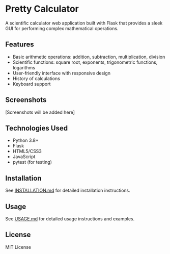 # Pretty Calculator

A scientific calculator web application built with Flask that provides a sleek GUI for performing complex mathematical operations.

## Features

- Basic arithmetic operations: addition, subtraction, multiplication, division
- Scientific functions: square root, exponents, trigonometric functions, logarithms
- User-friendly interface with responsive design
- History of calculations
- Keyboard support

## Screenshots

[Screenshots will be added here]

## Technologies Used

- Python 3.8+
- Flask
- HTML5/CSS3
- JavaScript
- pytest (for testing)

## Installation

See [INSTALLATION.md](INSTALLATION.md) for detailed installation instructions.

## Usage

See [USAGE.md](USAGE.md) for detailed usage instructions and examples.

## License

MIT License
